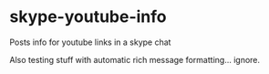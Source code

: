 # skype-youtube-info
Posts info for youtube links in a skype chat

Also testing stuff with automatic rich message formatting... ignore.
